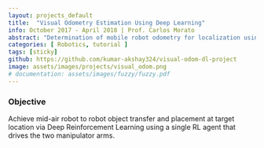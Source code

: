 ```yaml
---
layout: projects_default
title:  "Visual Odometry Estimation Using Deep Learning"
info: October 2017 - April 2018 | Prof. Carlos Morato
abstract: "Determination of mobile robot odometry for localization using visual feed only"
categories: [ Robotics, tutorial ]
tags: [sticky]
github: https://github.com/kumar-akshay324/visual-odom-dl-project
image: assets/images/projects/visual_odom.png
# documentation: assets/images/fuzzy/fuzzy.pdf
---
```

### Objective

Achieve mid-air robot to robot object transfer and placement at target location via Deep Reinforcement Learning using a single RL agent that drives the two manipulator arms.
